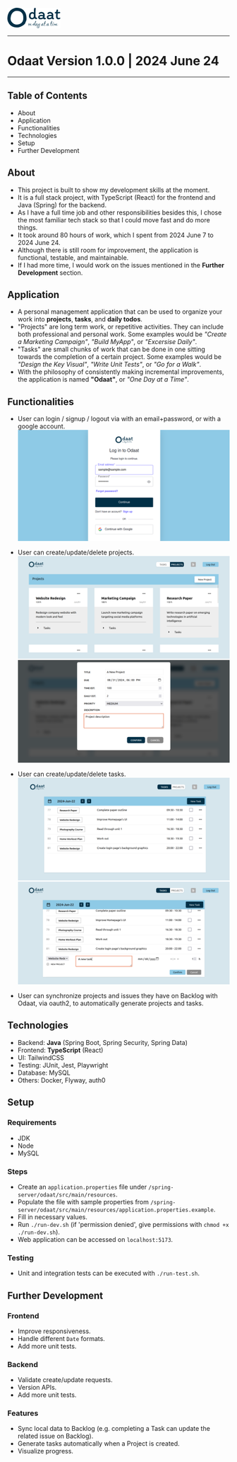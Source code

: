 ![Logo](./readme_images/demo/logo.png)

---
# Odaat Version 1.0.0 | 2024 June 24
---

## Table of Contents
- About
- Application
- Functionalities
- Technologies
- Setup
- Further Development

## About
- This project is built to show my development skills at the moment.
- It is a full stack project, with TypeScript (React) for the frontend and Java (Spring) for the backend.
- As I have a full time job and other responsibilities besides this, I chose the most familiar tech stack so that I could move fast and do more things.
- It took around 80 hours of work, which I spent from 2024 June 7 to 2024 June 24.
- Although there is still room for improvement, the application is functional, testable, and maintainable.
- If I had more time, I would work on the issues mentioned in the **Further Development** section.

## Application
- A personal management application that can be used to organize your work into **projects**, **tasks**, and **daily todos**.
- "Projects" are long term work, or repetitive activities. They can include both professional and personal work. Some examples would be *"Create a Marketing Campaign"*, *"Build MyApp"*, or *"Excersise Daily"*.
- "Tasks" are small chunks of work that can be done in one sitting towards the completion of a certain project. Some examples would be *"Design the Key Visual"*, *"Write Unit Tests"*, or *"Go for a Walk"*.
- With the philosophy of consistently making incremental improvements, the application is named **"Odaat"**, or *"One Day at a Time"*.

## Functionalities
- User can login / signup / logout via with an email+password, or with a google account.
![Login Page](./readme_images/demo/login.png)

- User can create/update/delete projects.
![Projects Page](./readme_images/demo/projects.png)
![Create Project](./readme_images/demo/projects_create.png)

- User can create/update/delete tasks.
![Tasks Page](./readme_images/demo/tasks.png)
![Create Tasks](./readme_images/demo/tasks_create.png)

- User can synchronize projects and issues they have on Backlog with Odaat, via oauth2, to automatically generate projects and tasks.

## Technologies
- Backend:  **Java** (Spring Boot, Spring Security, Spring Data)
- Frontend: **TypeScript** (React)
- UI:       TailwindCSS
- Testing:  JUnit, Jest, Playwright
- Database: MySQL
- Others:   Docker, Flyway, auth0

## Setup
### Requirements
- JDK
- Node
- MySQL

### Steps
- Create an `application.properties` file under `/spring-server/odaat/src/main/resources`.
- Populate the file with sample properties from `/spring-server/odaat/src/main/resources/application.properties.example`.
- Fill in necessary values.
- Run `./run-dev.sh` (if 'permission denied', give permissions with `chmod +x ./run-dev.sh`).
- Web application can be accessed on `localhost:5173`.

### Testing
- Unit and integration tests can be executed with `./run-test.sh`.

## Further Development
### Frontend
- Improve responsiveness.
- Handle different `Date` formats.
- Add more unit tests.

### Backend
- Validate create/update requests.
- Version APIs.
- Add more unit tests.

### Features
- Sync local data to Backlog (e.g. completing a Task can update the related issue on Backlog).
- Generate tasks automatically when a Project is created.
- Visualize progress.